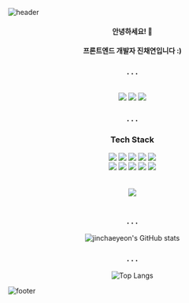 ![header](https://capsule-render.vercel.app/api?type=waving&color=FF8282&height=300&section=header&text=Jinchaeyeon&fontAlignY=40&fontColor=ffffff&fontSize=70&desc=(._____.)&descAlignY=65&animation=twinkling)

<div align="center">
  <h4>안녕하세요! 👋</h4>
  <h4>프론트엔드 개발자 진채연입니다 :) </h4>
	
  <h3>. . .</h3>
  <br />
  <a href="#"><img src="https://img.shields.io/badge/jinchaeyeon@neurotx.org-EA4335?style=flat&logo=Gmail&logoColor=white"/></a>   <a href="#"><img src="https://img.shields.io/badge/jinchaeyeon@naver.com-03C75A?style=flat&logo=Naver&logoColor=white"/></a>  <a href="https://www.instagram.com/_dim.chae_/"><img src="https://img.shields.io/badge/_dim.chae_-E4405F?style=flat&logo=Instagram&logoColor=white"/></a>
  <br />
  <h3>. . .</h3>
  <h3>Tech Stack</h3>
  <div class="stack">
  <a href="#"><img src="https://img.shields.io/badge/React-61DAFB?style=flat&logo=React&logoColor=white"/></a>
  <a href="#"><img src="https://img.shields.io/badge/JavaScript-F7DF1E?style=flat&logo=JavaScript&logoColor=white"/></a>
  <a href="#"><img src="https://img.shields.io/badge/CSS-1572B6?style=flat&logo=CSS3&logoColor=white"/></a>
  <a href="#"><img src="https://img.shields.io/badge/Git-F05032?style=flat&logo=Git&logoColor=white"/></a>
  <a href="#"><img src="https://img.shields.io/badge/Node.js-339933?style=flat&logo=node-dot-js&logoColor=white"/></a>
  <br />
  <a href="#"><img src="https://img.shields.io/badge/Arduino-00979D?style=flat&logo=Arduino&logoColor=white"/></a>
  <a href="#"><img src="https://img.shields.io/badge/Python-3766AB?style=flat&logo=Python&logoColor=white"/></a>
  <a href="#"><img src="https://img.shields.io/badge/FastAPI-009688?style=flat&logo=FastAPI&logoColor=white"/></a>
  <a href="#"><img src="https://img.shields.io/badge/MySQL-4479A1?style=flat&logo=MySQL&logoColor=white"/></a>
  <a href="#"><img src="https://img.shields.io/badge/C-A8B9CC?style=flat&logo=C&logoColor=white"/></a>
	</div>
 <br />

 <br />
<img src="https://hits.seeyoufarm.com/api/count/incr/badge.svg?url=https%3A%2F%2Fgithub.com%2Fjinchaeyeon&count_bg=%23FFDCDC&title_bg=%23FAB4B4&icon=baidu.svg&icon_color=%23FFFFFF&title=%C2%B7&edge_flat=false"/>

<br />
<br />

<h3>. . .</h3>
  
![jinchaeyeon's GitHub stats](https://github-readme-stats.vercel.app/api?username=jinchaeyeon&show_icons=true&theme=swift)
  
<h3>. . .</h3>

![Top Langs](https://github-readme-stats.vercel.app/api/top-langs/?username=jinchaeyeon&layout=Demo&theme=swift)	
</div>

![footer](https://capsule-render.vercel.app/api?section=footer&type=waving&color=FF8282&height=130)
